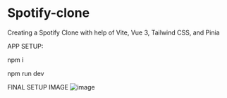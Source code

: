 # Spotify-clone
Creating a Spotify Clone  with help of  Vite, Vue 3, Tailwind CSS, and Pinia

APP SETUP:

npm i

npm run dev


FINAL SETUP IMAGE
![image](https://github.com/user-attachments/assets/b1012dd9-2ec7-4e75-97a6-48faf43b175c)

